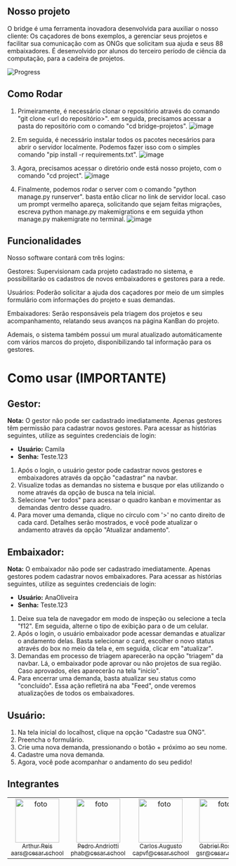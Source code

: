 ## Nosso projeto

O bridge é uma ferramenta inovadora desenvolvida para auxiliar o nosso cliente: Os caçadores de bons exemplos, a gerenciar seus projetos e facilitar sua comunicação com as ONGs que solicitam sua ajuda e seus 88 embaixadores. É desenvolvido por alunos do terceiro período de ciência da computação, para a cadeira de projetos.

![Progress](https://progress-bar.dev/100/?title=completed)

## Como Rodar

1. Primeiramente, é necessário clonar o repositório através do comando "git clone <url do repositório>". em seguida, precisamos acessar a pasta do repositório com o comando "cd bridge-projetos".
![image](https://github.com/edmaaralencar/bridge-projetos/assets/117591564/1fbca312-9734-4b2b-bf09-5488720aa5a0)

3. Em seguida, é necessário instalar todos os pacotes necesários para abrir o servidor localmente. Podemos fazer isso com o simples comando "pip install -r requirements.txt".
![image](https://github.com/edmaaralencar/bridge-projetos/assets/117591564/c60560c9-7caf-4a56-a9e7-8cda90290e70)

4. Agora, precisamos acessar o diretório onde está nosso projeto, com o comando "cd project".
![image](https://github.com/edmaaralencar/bridge-projetos/assets/117591564/5421a28a-c3fa-408c-ae46-bc129982bfb7)

5. Finalmente, podemos rodar o server com o comando "python manage.py runserver". basta então clicar no link de servidor local. caso um prompt vermelho apareça, solicitando que sejam feitas migrações, escreva python manage.py makemigrations e em seguida ython manage.py makemigrate no terminal.
![image](https://github.com/edmaaralencar/bridge-projetos/assets/117591564/cbb74392-e83a-4c7a-afbe-fabb43308893)

   
## Funcionalidades

Nosso software contará com três logins: 

Gestores: Supervisionam cada projeto cadastrado no sistema, e possibilitarão os cadastros de novos embaixadores e gestores para a rede.

Usuários: Poderão solicitar a ajuda dos caçadores por meio de um simples formulário com informações do projeto e suas demandas.

Embaixadores: Serão responsáveis pela triagem dos projetos e seu acompanhamento, relatando seus avanços na página KanBan do projeto.

Ademais, o sistema também possui um mural atualizado automáticamente com vários marcos do projeto, disponibilizando tal informação para os gestores.


# Como usar (IMPORTANTE)

## Gestor:
**Nota:** O gestor não pode ser cadastrado imediatamente. Apenas gestores têm permissão para cadastrar novos gestores. Para acessar as histórias seguintes, utilize as seguintes credenciais de login:
- **Usuário:** Camila
- **Senha:** Teste.123

1. Após o login, o usuário gestor pode cadastrar novos gestores e embaixadores através da opção "cadastrar" na navbar.
2. Visualize todas as demandas no sistema e busque por elas utilizando o nome através da opção de busca na tela inicial.
3. Selecione "ver todos" para acessar o quadro kanban e movimentar as demandas dentro desse quadro.
4. Para mover uma demanda, clique no círculo com '>' no canto direito de cada card. Detalhes serão mostrados, e você pode atualizar o andamento através da opção "Atualizar andamento".

## Embaixador:
**Nota:** O embaixador não pode ser cadastrado imediatamente. Apenas gestores podem cadastrar novos embaixadores. Para acessar as histórias seguintes, utilize as seguintes credenciais de login:
- **Usuário:** AnaOliveira
- **Senha:** Teste.123

1. Deixe sua tela de navegador em modo de inspeção ou selecione a tecla "f12". Em seguida, alterne o tipo de exibição para o de um celular.
2. Após o login, o usuário embaixador pode acessar demandas e atualizar o andamento delas. Basta selecionar o card, escolher o novo status através do box no meio da tela e, em seguida, clicar em "atualizar".
3. Demandas em processo de triagem aparecerão na opção "triagem" da navbar. Lá, o embaixador pode aprovar ou não projetos de sua região. Caso aprovados, eles aparecerão na tela "inicio".
4. Para encerrar uma demanda, basta atualizar seu status como "concluído". Essa ação refletirá na aba "Feed", onde veremos atualizações de todos os embaixadores.

## Usuário:
1. Na tela inicial do localhost, clique na opção "Cadastre sua ONG".
2. Preencha o formulário.
3. Crie uma nova demanda, pressionando o botão + próximo ao seu nome.
4. Cadastre uma nova demanda.
5. Agora, você pode acompanhar o andamento do seu pedido!



## Integrantes

<table>
  <tbody>
    <tr>
      <td align="center">
        <a href="https://github.com/arthurreis33">
          <img src="https://github.com/arthurreis33.png" width="100" alt="foto" style="max-width: 100px;">
          <br>
          <sub>
            Arthur Reis
          </sub>
          <br>
          <sub>
            aars@cesar.school
          </sub>
        </a>
      </td>
      <td align="center">
        <a href="https://github.com/pedroandriottii">
          <img src="https://github.com/pedroandriottii.png" width="100" alt="foto" style="max-width: 100px;">
          <br>
          <sub>
            Pedro Andriotti
          </sub>
          <br>
          <sub>
            phab@cesar.school
          </sub>
        </a>
      </td>
      <td align="center">
        <a href="https://github.com/CarlosAugustoP">
          <img src="https://github.com/CarlosAugustoP.png" width="100" alt="foto" style="max-width: 100px;">
          <br>
          <sub>
            Carlos Augusto
          </sub>
          <br>
          <sub>
            capvf@cesar.school
          </sub>
        </a>
      </td>
      <td align="center">
        <a href="https://github.com/grossiter04">
          <img src="https://github.com/grossiter04.png" width="100" alt="foto" style="max-width: 100px;">
          <br>
          <sub>
            Gabriel Rossiter
          </sub>
          <br>
          <sub>
            gsr@cesar.school
          </sub>
        </a>
      </td>
      <td align="center">
        <a href="https://github.com/edmaaralencar">
          <img src="https://github.com/edmaaralencar.png" width="100" alt="foto" style="max-width: 100px;">
          <br>
          <sub>
            Edmar Alencar
          </sub>
          <br>
          <sub>
            era@cesar.school
          </sub>
        </a>
      </td>
      <td align="center">
        <a href="https://github.com/luismingati">
          <img src="https://github.com/luismingati.png" width="100" alt="foto" style="max-width: 100px;">
          <br>
          <sub>
            Luis Otavio
          </sub>
          <br>
          <sub>
            locm@cesar.school
          </sub>
        </a>
      </td>
    </tr>
  </tbody>
</table>
